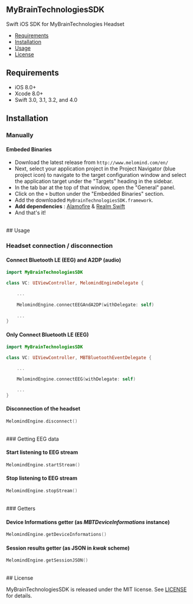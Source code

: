 ## MyBrainTechnologiesSDK

<!--[![Platforms](https://img.shields.io/cocoapods/p/MyBrainTechnologiesSDK.svg)](https://cocoapods.org/pods/MyBrainTechnologiesSDK) -->
<!-- [![License](https://img.shields.io/cocoapods/l/MyBrainTechnologiesSDK.svg)](https://raw.githubusercontent.com/MyBrainTechnologies/MyBrainTechnologiesSDK/master/LICENSE) -->

<!-- [![Swift Package Manager](https://img.shields.io/badge/Swift%20Package%20Manager-compatible-brightgreen.svg)](https://github.com/apple/swift-package-manager)
[![Carthage compatible](https://img.shields.io/badge/Carthage-compatible-4BC51D.svg?style=flat)](https://github.com/Carthage/Carthage)
[![CocoaPods compatible](https://img.shields.io/cocoapods/v/MyBrainTechnologiesSDK.svg)](https://cocoapods.org/pods/MyBrainTechnologiesSDK) -->


<!--[![Travis](https://img.shields.io/travis/MyBrainTechnologies/MyBrainTechnologiesSDK/master.svg)](https://travis-ci.org/MyBrainTechnologies/MyBrainTechnologiesSDK/branches)
[![JetpackSwift](https://img.shields.io/badge/JetpackSwift-framework-red.svg)](http://github.com/JetpackSwift/Framework)-->

Swift iOS SDK for MyBrainTechnologies Headset

- [Requirements](#requirements)
- [Installation](#installation)
- [Usage](#usage)
- [License](#license)

## <a name="requirements"></a> Requirements

- iOS 8.0+
- Xcode 8.0+
- Swift 3.0, 3.1, 3.2, and 4.0


## <a name="installation"></a> Installation

### Manually

#### Embeded Binaries

- Download the latest release from `http://www.melomind.com/en/`
- Next, select your application project in the Project Navigator (blue project icon) to navigate to the target configuration window and select the application target under the "Targets" heading in the sidebar.
- In the tab bar at the top of that window, open the "General" panel.
- Click on the `+` button under the "Embedded Binaries" section.
- Add the downloaded `MyBrainTechnologiesSDK.framework`.
- **Add dependencies** : <a href="https://github.com/Alamofire/Alamofire" target="_blank">Alamofire</a> & <a href="https://realm.io/docs/swift/latest/" target="_blank">Realm Swift</a> 
- And that's it!

<br />
## <a name="usage"></a> Usage

### Headset connection / disconnection

#### Connect Bluetooth LE (EEG) and A2DP (audio)

```swift
import MyBrainTechnologiesSDK

class VC: UIViewController, MelomindEngineDelegate {

    ...
 
    MelomindEngine.connectEEGAndA2DP(withDelegate: self)
 
    ...
}
```

#### Only Connect Bluetooth LE (EEG)

```swift
import MyBrainTechnologiesSDK

class VC: UIViewController, MBTBluetoothEventDelegate {

    ...

    MelomindEngine.connectEEG(withDelegate: self)

    ...
}
```

#### Disconnection of the headset

```swift
MelomindEngine.disconnect()
```

<br />
### Getting EEG data

#### Start listening to EEG stream

```swift
MelomindEngine.startStream()
```

#### Stop listening to EEG stream
```swift
MelomindEngine.stopStream()
```

<br />
### Getters

#### Device Informations getter (as *MBTDeviceInformations* instance)
```swift
MelomindEngine.getDeviceInformations()
```
 
#### Session results getter (as JSON in *kwak* scheme)
```swift
MelomindEngine.getSessionJSON()
```

<br />
## <a name="license"></a> License

MyBrainTechnologiesSDK is released under the MIT license. See [LICENSE](https://github.com/MyBrainTechnologies/MyBrainTechnologiesSDK/blob/master/LICENSE) for details.
